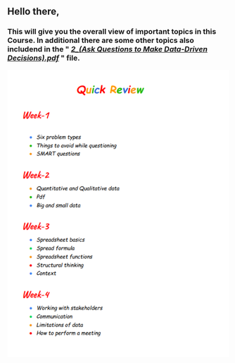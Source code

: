 ## Hello there,
### This will give you the overall view of important topics in this Course. In additional there are some other topics also includend in the " [*2_(Ask Questions to Make Data-Driven Decisions).pdf*](https://github.com/Dhamu785/Important-takeaway-Google-data-analytics-professional-certificate/blob/main/Ask%20Questions%20to%20Make%20Data-Driven%20Decisions/MODULE%202_(Ask%20Questions%20to%20Make%20Data-Driven%20Decisions).pdf) " file.   
<img src=https://github.com/Dhamu785/Important-takeaway-Google-data-analytics-professional-certificate/blob/main/Images/2.png>
